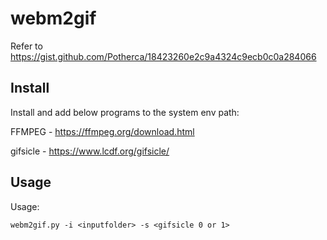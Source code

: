 # webm2gif
Refer to https://gist.github.com/Potherca/18423260e2c9a4324c9ecb0c0a284066

## Install
Install and add below programs to the system env path:

FFMPEG - https://ffmpeg.org/download.html

gifsicle - https://www.lcdf.org/gifsicle/

## Usage
Usage:
```
webm2gif.py -i <inputfolder> -s <gifsicle 0 or 1>
```